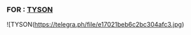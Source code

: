
### FOR : [TYSON](https://t.me/TYSONbj) ###

![TYSON(https://telegra.ph/file/e17021beb6c2bc304afc3.jpg)
